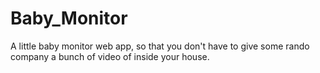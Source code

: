 # Baby_Monitor
A little baby monitor web app, so that you don't have to give some rando company a bunch of video of inside your house.
